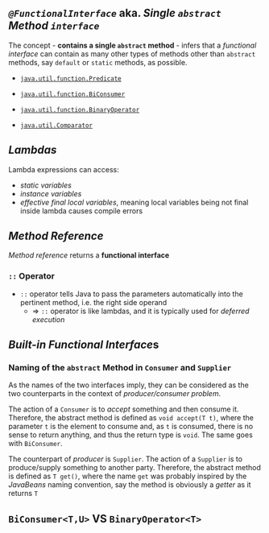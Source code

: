 ## *`@FunctionalInterface`* aka. *Single `abstract` Method `interface`*
The concept - **contains a single `abstract` method** - infers that a *functional interface* can contain as many other types of methods other than `abstract` methods, say `default` or `static` methods, as possible.
* [`java.util.function.Predicate`](https://docs.oracle.com/javase/8/docs/api/java/util/function/Predicate.html)
* [`java.util.function.BiConsumer`](https://docs.oracle.com/javase/8/docs/api/java/util/function/BiConsumer.html)
* [`java.util.function.BinaryOperator`](https://docs.oracle.com/javase/8/docs/api/java/util/function/BiOperator.html)

* [`java.util.Comparator`](https://docs.oracle.com/javase/8/docs/api/java/util/Comparator.html)

## *Lambdas*
Lambda expressions can access:
* *static variables*
* *instance variables*
* *effective final local variables*, meaning local variables being not final inside lambda causes compile errors

## *Method Reference*
*Method reference* returns a **functional interface**
### `::` Operator
* `::` operator tells Java to pass the parameters automatically into the pertinent method, i.e. the right side operand
  * => `::` operator is like lambdas, and it is typically used for *deferred execution*

## *Built-in Functional Interface*s
### Naming of the `abstract` Method in `Consumer` and `Supplier`
As the names of the two interfaces imply, they can be considered as the two counterparts in the context of *producer/consumer problem*. 

The action of a `Consumer` is to *accept* something and then consume it.  Therefore, the abstract method is defined as `void accept(T t)`, where the parameter `t` is the element to consume and, as `t` is consumed, there is no sense to return anything, and thus the return type is `void`. The same goes with `BiConsumer`.
  
The counterpart of *producer* is `Supplier`. The action of a `Supplier` is to produce/supply something to another party. Therefore, the abstract method is defined as `T get()`, where the name `get` was probably inspired by the *JavaBeans* naming convention, say the method is obviously a *getter* as it returns `T`
 
## `BiConsumer<T,U>` VS `BinaryOperator<T>`
 



